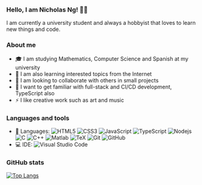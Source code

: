 ### Hello, I am Nicholas Ng! 👋🏻
I am currently a university student and always a hobbyist that loves to learn new things and code.

### About me
- 🎓 I am studying Mathematics, Computer Science and Spanish at my university
- 🌱 I am also learning interested topics from the Internet
- 👯 I am looking to collaborate with others in small projects
- 🥅 I want to get familiar with full-stack and CI/CD development, TypeScript also
- ⚡ I like creative work such as art and music

### Languages and tools
- 📖 Languages:
![HTML5](https://img.shields.io/badge/-HTML-E34F26?style=flat-square&logo=html5&logoColor=ffffff)
![CSS3](https://img.shields.io/badge/-CSS3-1572B6?style=flat-square&logo=css3&logoColor=ffffff)
![JavaScript](https://img.shields.io/badge/-JavaScript-F7DF1E?style=flat-square&logo=javascript&logoColor=303030)
![TypeScript](https://img.shields.io/badge/-TypeScript-007ACC?style=flat-square&logo=typescript&logoColor=303030)
![Nodejs](https://img.shields.io/badge/-Nodejs-339933?style=flat-square&logo=Node.js&logoColor=ffffff)
![C](https://img.shields.io/badge/-C-A8B9CC?style=flat-square&logo=c&logoColor=303030)
![C++](https://img.shields.io/badge/-C++-00599C?style=flat-square&logo=c%2B%2B&logoColor=ffffff)
![Matlab](https://img.shields.io/badge/-Matlab-0076A8?style=flat-square&logo=mathworks&logoColor=ffffff)
![TeX](https://img.shields.io/badge/-TeX-008080?style=flat-square&logo=latex&logoColor=ffffff)
![Git](https://img.shields.io/badge/-Git-black?style=flat-square&logo=git)
![GitHub](https://img.shields.io/badge/-GitHub-181717?style=flat-square&logo=github&logoColor=ffffff)
- 💻 IDE:
![Visual Studio Code](https://img.shields.io/badge/-Visual%20Studio%20Code-007ACC?style=flat-square&logo=visual-studio-code&logoColor=ffffff)

### GitHub stats
[![Top Langs](https://github-readme-stats.vercel.app/api/top-langs/?username=onenylxus&theme=dark&layout=compact)](https://github.com/anuraghazra/github-readme-stats)
